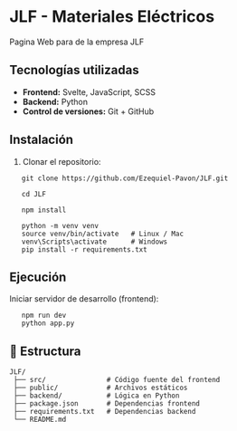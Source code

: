 # JLF - Materiales Eléctricos

Pagina Web para de la empresa JLF 

## Tecnologías utilizadas
- **Frontend:** Svelte, JavaScript, SCSS  
- **Backend:** Python  
- **Control de versiones:** Git + GitHub  

## Instalación
1. Clonar el repositorio:

```
   git clone https://github.com/Ezequiel-Pavon/JLF.git

   cd JLF

   npm install
```


```
   python -m venv venv
   source venv/bin/activate   # Linux / Mac
   venv\Scripts\activate      # Windows
   pip install -r requirements.txt
```

## Ejecución

Iniciar servidor de desarrollo (frontend):

```
   npm run dev
   python app.py
```

## 📂 Estructura

```
JLF/
 ├── src/               # Código fuente del frontend
 ├── public/            # Archivos estáticos
 ├── backend/           # Lógica en Python
 ├── package.json       # Dependencias frontend
 ├── requirements.txt   # Dependencias backend
 └── README.md
```
